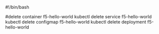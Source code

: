 #!/bin/bash

#delete container f5-hello-world
kubectl delete service f5-hello-world
kubectl delete configmap f5-hello-world
kubectl delete deployment f5-hello-world